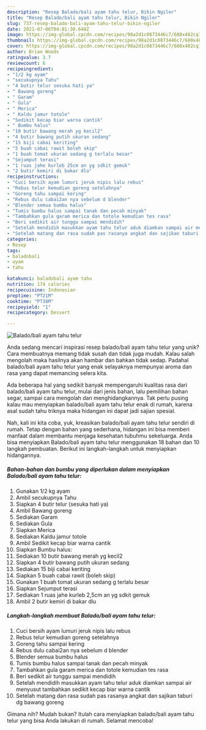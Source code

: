 ```yaml
---
description: "Resep Balado/bali ayam tahu telur, Bikin Ngiler"
title: "Resep Balado/bali ayam tahu telur, Bikin Ngiler"
slug: 737-resep-balado-bali-ayam-tahu-telur-bikin-ngiler
date: 2021-07-06T04:01:30.648Z
image: https://img-global.cpcdn.com/recipes/98a2d1c0873446c7/680x482cq70/baladobali-ayam-tahu-telur-foto-resep-utama.jpg
thumbnail: https://img-global.cpcdn.com/recipes/98a2d1c0873446c7/680x482cq70/baladobali-ayam-tahu-telur-foto-resep-utama.jpg
cover: https://img-global.cpcdn.com/recipes/98a2d1c0873446c7/680x482cq70/baladobali-ayam-tahu-telur-foto-resep-utama.jpg
author: Brian Woods
ratingvalue: 3.7
reviewcount: 6
recipeingredient:
- "1/2 kg ayam"
- "secukupnya Tahu"
- "4 butir telur sesuka hati ya"
- " Bawang goreng"
- " Garam"
- " Gula"
- " Merica"
- " Kaldu jamur totole"
- "Sedikit kecap biar warna cantik"
- " Bumbu halus"
- "10 butir bawang merah yg kecil2"
- "4 butir bawang putih ukuran sedang"
- "15 biji cabai keriting"
- "5 buah cabai rawit boleh skip"
- "1 buah tomat ukuran sedang g terlalu besar"
- "Sejumput terasi"
- "1 ruas jahe kurleb 25cm an yg sdkit gemuk"
- "2 butir kemiri di bakar dlu"
recipeinstructions:
- "Cuci bersih ayam lumuri jeruk nipis lalu rebus"
- "Rebus telur kemudian goreng setelahnya"
- "Goreng tahu sampai kering"
- "Rebus dulu cabai2an nya sebelum d blender"
- "Blender semua bumbu halus"
- "Tumis bumbu halus sampai tanak dan pecah minyak"
- "Tambahkan gula garam merica dan totole kemudian tes rasa"
- "Beri sedikit air tunggu sampai mendidih"
- "Setelah mendidih masukkan ayam tahu telur aduk diamkan sampai air menyusut tambahkan sedikit kecap biar warna cantik"
- "Setelah matang dan rasa sudah pas rasanya angkat dan sajikan taburi dg bawang goreng"
categories:
- Resep
tags:
- baladobali
- ayam
- tahu

katakunci: baladobali ayam tahu 
nutrition: 174 calories
recipecuisine: Indonesian
preptime: "PT21M"
cooktime: "PT38M"
recipeyield: "1"
recipecategory: Dessert

---
```



![Balado/bali ayam tahu telur](https://img-global.cpcdn.com/recipes/98a2d1c0873446c7/680x482cq70/baladobali-ayam-tahu-telur-foto-resep-utama.jpg)

Anda sedang mencari inspirasi resep balado/bali ayam tahu telur yang unik? Cara membuatnya memang tidak susah dan tidak juga mudah. Kalau salah mengolah maka hasilnya akan hambar dan bahkan tidak sedap. Padahal balado/bali ayam tahu telur yang enak selayaknya mempunyai aroma dan rasa yang dapat memancing selera kita.

Ada beberapa hal yang sedikit banyak mempengaruhi kualitas rasa dari balado/bali ayam tahu telur, mulai dari jenis bahan, lalu pemilihan bahan segar, sampai cara mengolah dan menghidangkannya. Tak perlu pusing kalau mau menyiapkan balado/bali ayam tahu telur enak di rumah, karena asal sudah tahu triknya maka hidangan ini dapat jadi sajian spesial.




Nah, kali ini kita coba, yuk, kreasikan balado/bali ayam tahu telur sendiri di rumah. Tetap dengan bahan yang sederhana, hidangan ini bisa memberi manfaat dalam membantu menjaga kesehatan tubuhmu sekeluarga. Anda bisa menyiapkan Balado/bali ayam tahu telur menggunakan 18 bahan dan 10 langkah pembuatan. Berikut ini langkah-langkah untuk menyiapkan hidangannya.

<!--inarticleads1-->

##### Bahan-bahan dan bumbu yang diperlukan dalam menyiapkan Balado/bali ayam tahu telur:

1. Gunakan 1/2 kg ayam
1. Ambil secukupnya Tahu
1. Siapkan 4 butir telur (sesuka hati ya)
1. Ambil  Bawang goreng
1. Sediakan  Garam
1. Sediakan  Gula
1. Siapkan  Merica
1. Sediakan  Kaldu jamur totole
1. Ambil Sedikit kecap biar warna cantik
1. Siapkan  Bumbu halus:
1. Sediakan 10 butir bawang merah yg kecil2
1. Siapkan 4 butir bawang putih ukuran sedang
1. Sediakan 15 biji cabai keriting
1. Siapkan 5 buah cabai rawit (boleh skip)
1. Gunakan 1 buah tomat ukuran sedang g terlalu besar
1. Siapkan Sejumput terasi
1. Sediakan 1 ruas jahe kurleb 2,5cm an yg sdkit gemuk
1. Ambil 2 butir kemiri di bakar dlu




<!--inarticleads2-->

##### Langkah-langkah membuat Balado/bali ayam tahu telur:

1. Cuci bersih ayam lumuri jeruk nipis lalu rebus
1. Rebus telur kemudian goreng setelahnya
1. Goreng tahu sampai kering
1. Rebus dulu cabai2an nya sebelum d blender
1. Blender semua bumbu halus
1. Tumis bumbu halus sampai tanak dan pecah minyak
1. Tambahkan gula garam merica dan totole kemudian tes rasa
1. Beri sedikit air tunggu sampai mendidih
1. Setelah mendidih masukkan ayam tahu telur aduk diamkan sampai air menyusut tambahkan sedikit kecap biar warna cantik
1. Setelah matang dan rasa sudah pas rasanya angkat dan sajikan taburi dg bawang goreng




Gimana nih? Mudah bukan? Itulah cara menyiapkan balado/bali ayam tahu telur yang bisa Anda lakukan di rumah. Selamat mencoba!
